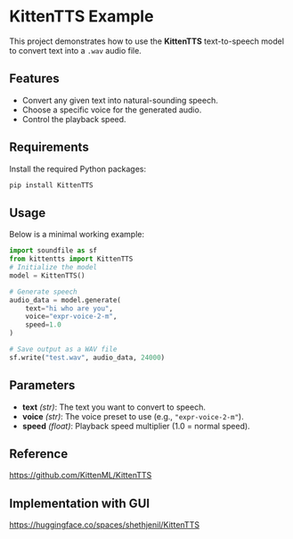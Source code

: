 
# KittenTTS Example

This project demonstrates how to use the **KittenTTS** text-to-speech model to convert text into a `.wav` audio file.

## Features
- Convert any given text into natural-sounding speech.
- Choose a specific voice for the generated audio.
- Control the playback speed.

## Requirements
Install the required Python packages:
```bash
pip install KittenTTS
```

## Usage

Below is a minimal working example:

```python
import soundfile as sf
from kittentts import KittenTTS  
# Initialize the model
model = KittenTTS()

# Generate speech
audio_data = model.generate(
    text="hi who are you",
    voice="expr-voice-2-m",
    speed=1.0
)

# Save output as a WAV file
sf.write("test.wav", audio_data, 24000)
```

## Parameters

* **text** *(str)*: The text you want to convert to speech.
* **voice** *(str)*: The voice preset to use (e.g., `"expr-voice-2-m"`).
* **speed** *(float)*: Playback speed multiplier (1.0 = normal speed).

## Reference
https://github.com/KittenML/KittenTTS

## Implementation with GUI
https://huggingface.co/spaces/shethjenil/KittenTTS